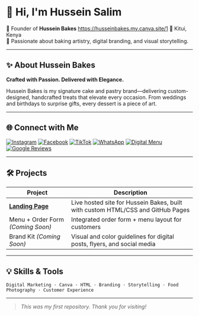 # 👋 Hi, I'm Hussein Salim

🎂 Founder of **Hussein Bakes** https://husseinbakes.my.canva.site/1
📍 Kitui, Kenya  
🎨 Passionate about baking artistry, digital branding, and visual storytelling.

---

## ✨ About Hussein Bakes

**Crafted with Passion. Delivered with Elegance.**

Hussein Bakes is my signature cake and pastry brand—delivering custom-designed, handcrafted treats that elevate every occasion. From weddings and birthdays to surprise gifts, every dessert is a piece of art.

---

## 🌐 Connect with Me

[![Instagram](https://img.shields.io/badge/Instagram-%23E4405F.svg?&style=for-the-badge&logo=instagram&logoColor=white)](https://instagram.com/husseinbakes)
[![Facebook](https://img.shields.io/badge/Facebook-%231877F2.svg?&style=for-the-badge&logo=facebook&logoColor=white)](https://facebook.com/husseinbakes)
[![TikTok](https://img.shields.io/badge/TikTok-%23000000.svg?&style=for-the-badge&logo=tiktok&logoColor=white)](https://tiktok.com/@husseinbakes)
[![WhatsApp](https://img.shields.io/badge/WhatsApp-%25C4302B.svg?&style=for-the-badge&logo=whatsapp&logoColor=white)](https://wa.me/254710975805)
[![Digital Menu](https://img.shields.io/badge/Menu-Website-blue?style=for-the-badge)](https://husseinbakes.my.canva.site/1)
[![Google Reviews](https://img.shields.io/badge/Google-Reviews-red?style=for-the-badge)](https://g.page/r/CeJ9H8jRYjRGEAE/review)

---

## 🛠 Projects

| Project | Description |
|---------|-------------|
| [**Landing Page**](https://husseinbakes.github.io/husseinbakes_website/) | Live hosted site for Hussein Bakes, built with custom HTML/CSS and GitHub Pages |
| Menu + Order Form *(Coming Soon)* | Integrated order form + menu layout for customers |
| Brand Kit *(Coming Soon)* | Visual and color guidelines for digital posts, flyers, and social media |

---

## 💡 Skills & Tools

```
Digital Marketing · Canva · HTML · Branding · Storytelling · Food Photography · Customer Experience
```

---

> _This was my first repository. Thank you for visiting!_


